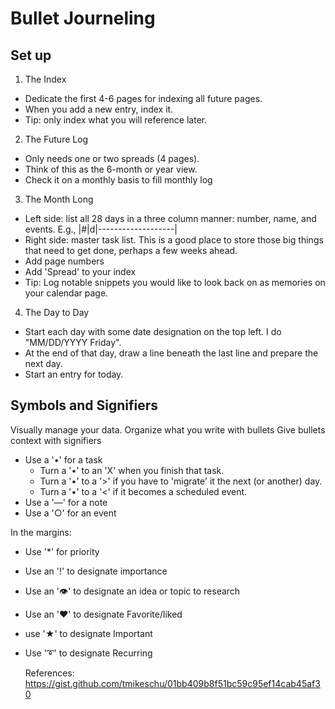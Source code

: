 # Bullet Journeling

## Set up

1. The Index
  * Dedicate the first 4-6 pages for indexing all future pages. 
  * When you add a new entry, index it.
  * Tip: only index what you will reference later.

2. The Future Log
  * Only needs one or two spreads (4 pages).
  * Think of this as the 6-month or year view.
  * Check it on a monthly basis to fill monthly log
  
3. The Month Long
  * Left side: list all 28 days in a three column manner: number, name, and events. E.g., |#|d|-------------------|
  * Right side: master task list. This is a good place to store those big things that need to get done, perhaps a few weeks ahead.
  * Add page numbers
  * Add 'Spread' to your index
  * Tip: Log notable snippets you would like to look back on as memories on your calendar page.

4. The Day to Day
  * Start each day with some date designation on the top left. I do "MM/DD/YYYY Friday".
  * At the end of that day, draw a line beneath the last line and prepare the next day.
  * Start an entry for today.

## Symbols and Signifiers

Visually manage your data.
Organize what you write with bullets
Give bullets context with signifiers

* Use a '•' for a task
  * Turn a '•' to an 'X' when you finish that task.
  * Turn a '•' to a '>' if you have to 'migrate' it the next (or another) day.
  * Turn a '•' to a '<' if it becomes a scheduled event.
* Use a '—' for a note
* Use a '○' for an event

In the margins:
* Use '*' for priority
* Use an '!' to designate importance
* Use an '👁' to designate an idea or topic to research
* Use an '♥' to designate Favorite/liked
* use '★' to designate Important
* Use '➰' to designate Recurring

  References:
  https://gist.github.com/tmikeschu/01bb409b8f51bc59c95ef14cab45af30